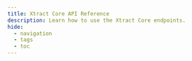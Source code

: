 ```yaml
---
title: Xtract Core API Reference
description: Learn how to use the Xtract Core endpoints.
hide:
  - navigation
  - tags
  - toc
---
```


<style>
.md-grid {
  max-width: 100%; /* or 100%, if you want to stretch to full-width */
}
.md-main__inner.md-grid{
  max-width: 100%;
}

.md-typeset h1,
  .md-content__button {
    display: none;
  }

</style>

<redoc src="swagger.yaml"/>
